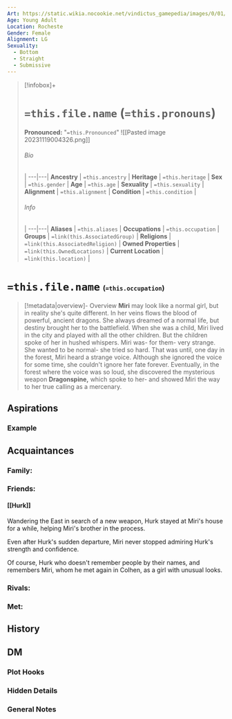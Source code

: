 ```yaml
---
Art: https://static.wikia.nocookie.net/vindictus_gamepedia/images/0/01/Miri_%28NPC_Icon%29.png/revision/latest?cb=20200430035640
Age: Young Adult
Location: Rocheste
Gender: Female
Alignment: LG
Sexuality:
  - Bottom
  - Straight
  - Submissive
---
```


> [!infobox]+
> # `=this.file.name` (`=this.pronouns`)
> **Pronounced:**  "`=this.Pronounced`"
![[Pasted image 20231119004326.png]]
> ###### Bio
>  |
> ---|---|
> **Ancestry** | `=this.ancestry` |
> **Heritage** | `=this.heritage` |
> **Sex** | `=this.gender` |
> **Age** | `=this.age` |
> **Sexuality** | `=this.sexuality` |
> **Alignment** | `=this.alignment` |
> **Condition** | `=this.condition` |
> ###### Info
>  |
> ---|---|
> **Aliases** | `=this.aliases` |
> **Occupations** | `=this.occupation` |
> **Groups** | `=link(this.AssociatedGroup)` |
> **Religions** | `=link(this.AssociatedReligion)` |
> **Owned Properties** | `=link(this.OwnedLocations)` |
> **Current Location** | `=link(this.location)` |

# **`=this.file.name`** <span style="font-size: medium">(`=this.occupation`)</span>
> [!metadata|overview]- Overview 
> **Miri** may look like a normal girl, but in reality she's quite different. In her veins flows the blood of powerful, ancient dragons. She always dreamed of a normal life, but destiny brought her to the battlefield. When she was a child, Miri lived in the city and played with all the other children. But the children spoke of her in hushed whispers. Miri was- for them- very strange. She wanted to be normal- she tried so hard. That was until, one day in the forest, Miri heard a strange voice. Although she ignored the voice for some time, she couldn't ignore her fate forever. Eventually, in the forest where the voice was so loud, she discovered the mysterious weapon **Dragonspine,** which spoke to her- and showed Miri the way to her true calling as a mercenary.

## Aspirations
### Example


## Acquaintances
### Family:


### Friends:
#### [[Hurk]] 
Wandering the East in search of a new weapon, Hurk stayed at Miri's house for a while, helping Miri's brother in the process.

Even after Hurk's sudden departure, Miri never stopped admiring Hurk's strength and confidence.

Of course, Hurk who doesn't remember people by their names, and remembers Miri, whom he met again in Colhen, as a girl with unusual looks.

### Rivals:


### Met:


## History


## DM
### Plot Hooks


### Hidden Details


### General Notes


